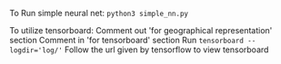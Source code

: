 

To Run simple neural net:
```python3 simple_nn.py```

To utilize tensorboard:
Comment out 'for geographical representation' section
Comment in 'for tensorboard' section
Run ```tensorboard --logdir='log/'```
Follow the url given by tensorflow to view tensorboard

